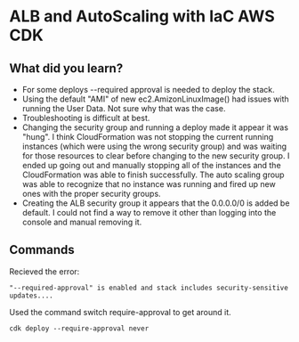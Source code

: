 # ALB and AutoScaling with IaC AWS CDK

## What did you learn?
* For some deploys --required approval is needed to deploy the stack.
* Using the default "AMI" of new ec2.AmizonLinuxImage() had issues with running the User Data. Not sure why that was the case.
* Troubleshooting is difficult at best.
* Changing the security group and running a deploy made it appear it was "hung". I think CloudFormation was not stopping the current running instances (which were using the wrong security group) and was waiting for those resources to clear before changing to the new security group. I ended up going out and manually stopping all of the instances and the CloudFormation was able to finish successfully. The auto scaling group was able to recognize that no instance was running and fired up new ones with the proper security groups.
* Creating the ALB security group it appears that the 0.0.0.0/0 is added be default. I could not find a way to remove it other than logging into the console and manual removing it.

## Commands
Recieved the error:
```
"--required-approval" is enabled and stack includes security-sensitive updates....
```
Used the command switch require-approval to get around it.
```
cdk deploy --require-approval never
```


